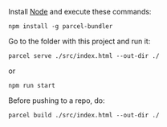 Install [Node](https://nodejs.org/en/) and execute these commands:

```
npm install -g parcel-bundler
```

Go to the folder with this project and run it:

```
parcel serve ./src/index.html --out-dir ./
```

or

```
npm run start
```

Before pushing to a repo, do:
```
parcel build ./src/index.html --out-dir ./
```
